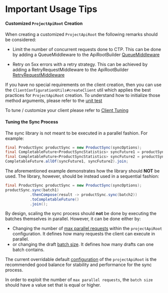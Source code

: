 # Important Usage Tips

#### Customized `ProjectApiRoot` Creation
When creating a customized `ProjectApiRoot` the following remarks should be considered:

- Limit the number of concurrent requests done to CTP. This can be done by adding a QueueMiddleware to the ApiRootBuilder [QueueMiddleware](https://commercetools.github.io/commercetools-sdk-java-v2/javadoc/com/commercetools/docs/meta/ClientTuning.html#limit-requests)
 
- Retry on 5xx errors with a retry strategy. This can be achieved by adding a RetryRequestMiddleware to the ApiRootBuilder [RetryRequestMiddleware](https://commercetools.github.io/commercetools-sdk-java-v2/javadoc/com/commercetools/docs/meta/ClientTuning.html#retry-middleware)
   
If you have no special requirements on the client creation, then you can use the `ClientConfigurationUtils#createClient` 
util which applies the best practices for `ProjectApiRoot` creation.
To understand how to initialize those method arguments, please refer to the [unit test](https://github.com/commercetools/commercetools-sync-java/blob/master/src/test/java/com/commercetools/sync/commons/utils/ClientV2ConfigurationUtilsTest.java#L20)

To tune / customize your client please refer to [Client Tuning](https://commercetools.github.io/commercetools-sdk-java-v2/javadoc/com/commercetools/docs/meta/ClientTuning.html)

#### Tuning the Sync Process 
The sync library is not meant to be executed in a parallel fashion. For example:
````java
final ProductSync productSync = new ProductSync(syncOptions);
final CompletableFuture<ProductSyncStatistics> syncFuture1 = productSync.sync(batch1).toCompletableFuture();
final CompletableFuture<ProductSyncStatistics> syncFuture2 = productSync.sync(batch2).toCompletableFuture();
CompletableFuture.allOf(syncFuture1, syncFuture2).join;
````
The aforementioned example demonstrates how the library should **NOT** be used. The library, however, should be instead
used in a sequential fashion:
````java
final ProductSync productSync = new ProductSync(syncOptions);
productSync.sync(batch1)
           .thenCompose(result -> productSync.sync(batch2))
           .toCompletableFuture()
           .join();
````
By design, scaling the sync process should **not** be done by executing the batches themselves in parallel. However, it can be done either by:
 
 - Changing the number of [max parallel requests](https://github.com/commercetools/commercetools-sync-java/tree/master/src/main/java/com/commercetools/sync/commons/utils/ClientConfigurationUtils.java#L116) within the `projectApiRoot` configuration. It defines how many requests the client can execute in parallel.
 - or changing the draft [batch size](https://commercetools.github.io/commercetools-sync-java/v/9.2.1/com/commercetools/sync/commons/BaseSyncOptionsBuilder.html#batchSize-int-). It defines how many drafts can one batch contains.
 
The current overridable default [configuration](https://github.com/commercetools/commercetools-sync-java/tree/master/src/main/java/com/commercetools/sync/commons/utils/ClientConfigurationUtils.java#L45) of the `projectApiRoot` 
is the recommended good balance for stability and performance for the sync process.

In order to exploit the number of `max parallel requests`, the `batch size` should have a value set that is equal or higher.
